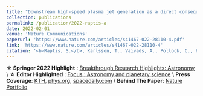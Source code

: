 ```yaml
---
title: "Downstream high-speed plasma jet generation as a direct consequence of shock reformation ☆"
collection: publications
permalink: /publication/2022-raptis-a
date: 2022-02-01
venue: 'Nature Communications'
paperurl: 'https://www.nature.com/articles/s41467-022-28110-4.pdf'
link: 'https://www.nature.com/articles/s41467-022-28110-4'
citation: '<b>Raptis, S.</b>, Karlsson, T., Vaivads, A., Pollock, C., Plaschke, F., Johlander, A., Trollvik, H., & Lindqvist, P.-A. (2022). Downstream high-speed plasma jet generation as a direct consequence of shock reformation. Nature Communications. 13, 598 https://doi.org/10.1038/s41467-022-28110-4'
---
```

**☆ Springer 2022 Highlight** :  [Breakthrough Research Highlights: Astronomy](https://www.springernature.com/gp/researchers/campaigns/highlights/astronomy) \\
**☆ Editor Highlighted** :  [Focus : Astronomy and planetary science](https://www.nature.com/collections/bbhbgahdfd) \\
**Press Coverage**: [KTH](https://www.kth.se/en/aktuellt/nyheter/satellite-data-shows-shocking-way-earth-s-magnetic-field-produces-plasma-jets-1.1139242), [phys.org](https://phys.org/news/2022-02-satellite-earth-magnetic-field-plasma.html), [spacedaily.com](https://www.spacedaily.com/reports/Study_shows_shocking_way_Earths_magnetic_field_produces_plasma_jets_999.html) \\
**Behind The Paper**: [Nature Portfolio](https://astronomycommunity.nature.com/posts/how-the-solar-wind-slips-through-earth-s-bow-shock)
